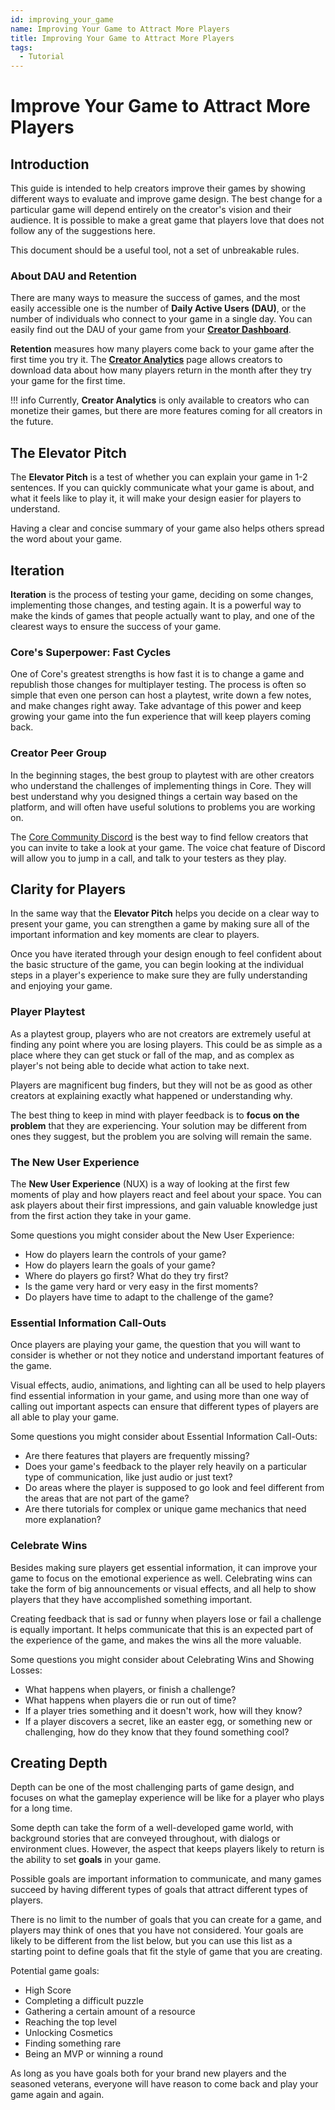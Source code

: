 ```yaml
---
id: improving_your_game
name: Improving Your Game to Attract More Players
title: Improving Your Game to Attract More Players
tags:
  - Tutorial
---
```


# Improve Your Game to Attract More Players

## Introduction

This guide is intended to help creators improve their games by showing different ways to evaluate and improve game design. The best change for a particular game will depend entirely on the creator's vision and their audience. It is possible to make a great game that players love that does not follow any of the suggestions here.

This document should be a useful tool, not a set of unbreakable rules.

### About DAU and Retention

There are many ways to measure the success of games, and the most easily accessible one is the number of **Daily Active Users (DAU)**, or the number of individuals who connect to your game in a single day. You can easily find out the DAU of your game from your [**Creator Dashboard**](https://www.coregames.com/create/dashboard).

**Retention** measures how many players come back to your game after the first time you try it. The [**Creator Analytics**](creator_analytics.md) page allows creators to download data about how many players return in the month after they try your game for the first time.

!!! info
    Currently, **Creator Analytics** is only available to creators who can monetize their games, but there are more features coming for all creators in the future.

## The Elevator Pitch

The **Elevator Pitch** is a test of whether you can explain your game in 1-2 sentences. If you can quickly communicate what your game is about, and what it feels like to play it, it will make your design easier for players to understand.

Having a clear and concise summary of your game also helps others spread the word about your game.

## Iteration

**Iteration** is the process of testing your game, deciding on some changes, implementing those changes, and testing again. It is a powerful way to make the kinds of games that people actually want to play, and one of the clearest ways to ensure the success of your game.

### Core's Superpower: Fast Cycles

One of Core's greatest strengths is how fast it is to change a game and republish those changes for multiplayer testing. The process is often so simple that even one person can host a playtest, write down a few notes, and make changes right away. Take advantage of this power and keep growing your game into the fun experience that will keep players coming back.

### Creator Peer Group

In the beginning stages, the best group to playtest with are other creators who understand the challenges of implementing things in Core. They will best understand why you designed things a certain way based on the platform, and will often have useful solutions to problems you are working on.

The [Core Community Discord](https://discord.coregames.com) is the best way to find fellow creators that you can invite to take a look at your game. The voice chat feature of Discord will allow you to jump in a call, and talk to your testers as they play.

## Clarity for Players

In the same way that the **Elevator Pitch** helps you decide on a clear way to present your game, you can strengthen a game by making sure all of the important information and key moments are clear to players.

Once you have iterated through your design enough to feel confident about the basic structure of the game, you can begin looking at the individual steps in a player's experience to make sure they are fully understanding and enjoying your game.

### Player Playtest

As a playtest group, players who are not creators are extremely useful at finding any point where you are losing players. This could be as simple as a place where they can get stuck or fall of the map, and as complex as player's not being able to decide what action to take next.

Players are magnificent bug finders, but they will not be as good as other creators at explaining exactly what happened or understanding why.

The best thing to keep in mind with player feedback is to **focus on the problem** that they are experiencing. Your solution may be different from ones they suggest, but the problem you are solving will remain the same.

### The New User Experience

The **New User Experience** (NUX) is a way of looking at the first few moments of play and how players react and feel about your space. You can ask players about their first impressions, and gain valuable knowledge just from the first action they take in your game.

Some questions you might consider about the New User Experience:

- How do players learn the controls of your game?
- How do players learn the goals of your game?
- Where do players go first? What do they try first?
- Is the game very hard or very easy in the first moments?
- Do players have time to adapt to the challenge of the game?

### Essential Information Call-Outs

Once players are playing your game, the question that you will want to consider is whether or not they notice and understand important features of the game.

Visual effects, audio, animations, and lighting can all be used to help players find essential information in your game, and using more than one way of calling out important aspects can ensure that different types of players are all able to play your game.

Some questions you might consider about Essential Information Call-Outs:

- Are there features that players are frequently missing?
- Does your game's feedback to the player rely heavily on a particular type of communication, like just audio or just text?
- Do areas where the player is supposed to go look and feel different from the areas that are not part of the game?
- Are there tutorials for complex or unique game mechanics that need more explanation?

### Celebrate Wins

Besides making sure players get essential information, it can improve your game to focus on the emotional experience as well. Celebrating wins can take the form of big announcements or visual effects, and all help to show players that they have accomplished something important.

Creating feedback that is sad or funny when players lose or fail a challenge is equally important. It helps communicate that this is an expected part of the experience of the game, and makes the wins all the more valuable.

Some questions you might consider about Celebrating Wins and Showing Losses:

- What happens when players, or finish a challenge?
- What happens when players die or run out of time?
- If a player tries something and it doesn't work, how will they know?
- If a player discovers a secret, like an easter egg, or something new or challenging, how do they know that they found something cool?

## Creating Depth

Depth can be one of the most challenging parts of game design, and focuses on what the gameplay experience will be like for a player who plays for a long time.

Some depth can take the form of a well-developed game world, with background stories that are conveyed throughout, with dialogs or environment clues. However, the aspect that keeps players likely to return is the ability to set **goals** in your game.

Possible goals are important information to communicate, and many games succeed by having different types of goals that attract different types of players.

There is no limit to the number of goals that you can create for a game, and players may think of ones that you have not considered. Your goals are likely to be different from the list below, but you can use this list as a starting point to define goals that fit the style of game that you are creating.

Potential game goals:

- High Score
- Completing a difficult puzzle
- Gathering a certain amount of a resource
- Reaching the top level
- Unlocking Cosmetics
- Finding something rare
- Being an MVP or winning a round

As long as you have goals both for your brand new players and the seasoned veterans, everyone will have reason to come back and play your game again and again.
